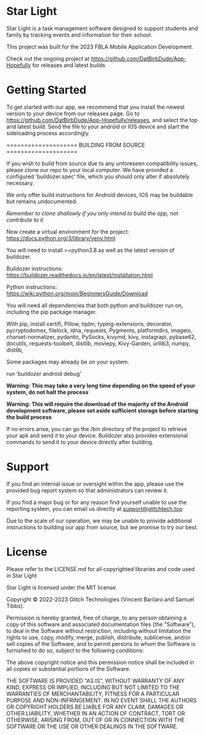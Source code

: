 # Star Light

Star Light is a task management software designed to support students and family by tracking events and information for 
their school. 

This project was built for the 2023 FBLA Mobile Application Development.

Check out the ongoing project at https://github.com/DatBirbDude/App-Hopefully for releases and latest builds

# Getting Started

To get started with our app, we recommend that you install the newest version to your device from our releases page. 
Go to https://github.com/DatBirbDude/App-Hopefully/releases, and select the top and latest build. Send the file to your
android or IOS device and start the sideloading process accordingly.

==================== BUILDING FROM SOURCE ====================

If you wish to build from source due to any unforeseen compatibility issues, please clone our repo to your local 
computer. We have provided a configured 'buildozer.spec' file, which you should only alter if absolutely necessary.

We only offer build instructions for Android devices, IOS may be buildable but remains undocumented.

*Remember to clone shallowly if you only intend to build the app, not contribute to it*

Now create a virtual environment for the project: https://docs.python.org/3/library/venv.html

You will need to install >=python3.8 as well as the latest version of buildozer. 

Buildozer instructions: https://buildozer.readthedocs.io/en/latest/installation.html

Python instructions: https://wiki.python.org/moin/BeginnersGuide/Download

You will need all dependencies that both python and buildozer run on, including the pip package manager.

With pip, install certifi, Pillow, tqdm, typing-extensions, decorator, pycryptodomex, filelock, idna, requests, 
Pygments, platformdirs, imageio, charset-normalizer, pydantic, PySocks, kivymd, kivy, instagrapi, pybase62, docutils, 
requests-toolbelt, distlib, moviepy, Kivy-Garden, urllib3, numpy, distlib,

Some packages may already be on your system.

run 'buildozer android debug'

**Warning: This may take a very long time depending on the speed of your system, do not halt the process**

**Warning: This will require the download of the majority of the Android development software, please set aside
sufficient storage before starting the build process**

If no errors arise, you can go the /bin directory of the project to retrieve your apk and send it to your device.
Buildozer also provides extensional commands to send it to your device directly after building.

# Support

If you find an internal issue or oversight within the app, please use the provided bug report system so that 
administrators can review it.

If you find a major bug or for any reason find yourself unable to use the reporting system, you can email us directly at
support@glitchtech.top

Due to the scale of our operation, we may be unable to provide additional instructions to building our app from source,
but we promise to try our best.

# License

Please refer to the LICENSE.md for all copyrighted libraries and code used in Star Light

Star Light is licensed under the MIT license.

Copyright © 2022-2023 Glitch Technologies (Vincent Barilaro and Samuel Tibbs).

Permission is hereby granted, free of charge, to any person obtaining a copy
of this software and associated documentation files (the "Software"), to deal
in the Software without restriction, including without limitation the rights
to use, copy, modify, merge, publish, distribute, sublicense, and/or sell
copies of the Software, and to permit persons to whom the Software is
furnished to do so, subject to the following conditions:

The above copyright notice and this permission notice shall be included in
all copies or substantial portions of the Software.

THE SOFTWARE IS PROVIDED "AS IS", WITHOUT WARRANTY OF ANY KIND, EXPRESS OR
IMPLIED, INCLUDING BUT NOT LIMITED TO THE WARRANTIES OF MERCHANTABILITY,
FITNESS FOR A PARTICULAR PURPOSE AND NON-INFRINGEMENT. IN NO EVENT SHALL THE
AUTHORS OR COPYRIGHT HOLDERS BE LIABLE FOR ANY CLAIM, DAMAGES OR OTHER
LIABILITY, WHETHER IN AN ACTION OF CONTRACT, TORT OR OTHERWISE, ARISING FROM,
OUT OF OR IN CONNECTION WITH THE SOFTWARE OR THE USE OR OTHER DEALINGS IN
THE SOFTWARE.